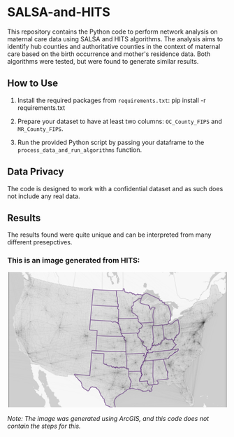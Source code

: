 # SALSA-and-HITS

This repository contains the Python code to perform network analysis on maternal care data using SALSA and HITS algorithms. The analysis aims to identify hub counties and authoritative counties in the context of maternal care based on the birth occurrence and mother's residence data. Both algorithms were tested, but were found to generate similar results.

## How to Use

1. Install the required packages from `requirements.txt`:
pip install -r requirements.txt

2. Prepare your dataset to have at least two columns: `OC_County_FIPS` and `MR_County_FIPS`.

3. Run the provided Python script by passing your dataframe to the `process_data_and_run_algorithms` function.

## Data Privacy

The code is designed to work with a confidential dataset and as such does not include any real data.

## Results

The results found were quite unique and can be interpreted from many different presepctives.

### This is an image generated from HITS:

![HITS](/HITSOutput.jpg)  

_Note: The image was generated using ArcGIS, and this code does not contain the steps for this._

